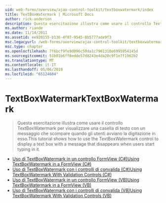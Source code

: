 ```yaml
---
uid: web-forms/overview/ajax-control-toolkit/textboxwatermark/index
title: TextBoxWatermark | Microsoft Docs
author: rick-anderson
description: Questa esercitazione illustra come usare il controllo TextBoxWatermark per visualizzare una casella di testo con un messaggio che scompare quando gli utenti avviano la digitazione in esso.
ms.author: riande
ms.date: 11/14/2011
ms.assetid: ee920155-b136-4f87-9545-8b5777ade9f3
msc.legacyurl: /web-forms/overview/ajax-control-toolkit/textboxwatermark
msc.type: chapter
ms.openlocfilehash: 7f6bcf9fe9d096c50da1c7961318e6995954145d
ms.sourcegitcommit: 51b01b6ff8edde57d8243e4da28c9f1e7f1962b2
ms.translationtype: MT
ms.contentlocale: it-IT
ms.lasthandoff: 05/06/2019
ms.locfileid: "65124604"
---
```

# <a name="textboxwatermark"></a><span data-ttu-id="b53dd-103">TextBoxWatermark</span><span class="sxs-lookup"><span data-stu-id="b53dd-103">TextBoxWatermark</span></span>

> <span data-ttu-id="b53dd-104">Questa esercitazione illustra come usare il controllo TextBoxWatermark per visualizzare una casella di testo con un messaggio che scompare quando gli utenti avviano la digitazione in esso.</span><span class="sxs-lookup"><span data-stu-id="b53dd-104">This tutorial shows how to use the TextBoxWatermark control to display a text box with a message that disappears when users start typing in it.</span></span>

- [<span data-ttu-id="b53dd-105">Uso di TextBoxWatermark in un controllo FormView (C#)</span><span class="sxs-lookup"><span data-stu-id="b53dd-105">Using TextBoxWatermark in a FormView (C#)</span></span>](using-textboxwatermark-in-a-formview-cs.md)
- [<span data-ttu-id="b53dd-106">Uso di TextBoxWatermark con i controlli di convalida (C#)</span><span class="sxs-lookup"><span data-stu-id="b53dd-106">Using TextBoxWatermark With Validation Controls (C#)</span></span>](using-textboxwatermark-with-validation-controls-cs.md)
- [<span data-ttu-id="b53dd-107">Uso di TextBoxWatermark in un controllo FormView (VB)</span><span class="sxs-lookup"><span data-stu-id="b53dd-107">Using TextBoxWatermark in a FormView (VB)</span></span>](using-textboxwatermark-in-a-formview-vb.md)
- [<span data-ttu-id="b53dd-108">Uso di TextBoxWatermark con i controlli di convalida (VB)</span><span class="sxs-lookup"><span data-stu-id="b53dd-108">Using TextBoxWatermark With Validation Controls (VB)</span></span>](using-textboxwatermark-with-validation-controls-vb.md)
